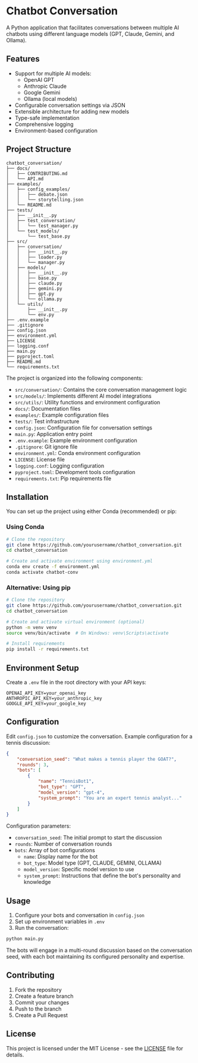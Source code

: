 # Chatbot Conversation

A Python application that facilitates conversations between multiple AI chatbots using different language models (GPT, Claude, Gemini, and Ollama).

## Features

- Support for multiple AI models:
  - OpenAI GPT
  - Anthropic Claude
  - Google Gemini
  - Ollama (local models)
- Configurable conversation settings via JSON
- Extensible architecture for adding new models
- Type-safe implementation
- Comprehensive logging
- Environment-based configuration

## Project Structure

```
chatbot_conversation/
├── docs/
│   ├── CONTRIBUTING.md
│   └── API.md
├── examples/
│   ├── config_examples/
│   │   ├── debate.json
│   │   └── storytelling.json
│   └── README.md
├── tests/
│   ├── __init__.py
│   ├── test_conversation/
│   │   └── test_manager.py
│   └── test_models/
│       └── test_base.py
├── src/
│   ├── conversation/
│   │   ├── __init__.py
│   │   ├── loader.py
│   │   └── manager.py
│   ├── models/
│   │   ├── __init__.py
│   │   ├── base.py
│   │   ├── claude.py
│   │   ├── gemini.py
│   │   ├── gpt.py
│   │   └── ollama.py
│   └── utils/
│       ├── __init__.py
│       └── env.py
├── .env.example
├── .gitignore
├── config.json
├── environment.yml
├── LICENSE
├── logging.conf
├── main.py
├── pyproject.toml
├── README.md
└── requirements.txt
```

The project is organized into the following components:

- `src/conversation/`: Contains the core conversation management logic
- `src/models/`: Implements different AI model integrations
- `src/utils/`: Utility functions and environment configuration
- `docs/`: Documentation files
- `examples/`: Example configuration files
- `tests/`: Test infrastructure
- `config.json`: Configuration file for conversation settings
- `main.py`: Application entry point
- `.env.example`: Example environment configuration
- `.gitignore`: Git ignore file
- `environment.yml`: Conda environment configuration
- `LICENSE`: License file
- `logging.conf`: Logging configuration
- `pyproject.toml`: Development tools configuration
- `requirements.txt`: Pip requirements file

## Installation

You can set up the project using either Conda (recommended) or pip:

### Using Conda
```bash
# Clone the repository
git clone https://github.com/yourusername/chatbot_conversation.git
cd chatbot_conversation

# Create and activate environment using environment.yml
conda env create -f environment.yml
conda activate chatbot-conv
```

### Alternative: Using pip
```bash
# Clone the repository
git clone https://github.com/yourusername/chatbot_conversation.git
cd chatbot_conversation

# Create and activate virtual environment (optional)
python -m venv venv
source venv/bin/activate  # On Windows: venv\Scripts\activate

# Install requirements
pip install -r requirements.txt
```

## Environment Setup

Create a `.env` file in the root directory with your API keys:

```
OPENAI_API_KEY=your_openai_key
ANTHROPIC_API_KEY=your_anthropic_key
GOOGLE_API_KEY=your_google_key
```

## Configuration

Edit `config.json` to customize the conversation. Example configuration for a tennis discussion:

```json
{
    "conversation_seed": "What makes a tennis player the GOAT?",
    "rounds": 3,
    "bots": [
        {
            "name": "TennisBot1",
            "bot_type": "GPT",
            "model_version": "gpt-4",
            "system_prompt": "You are an expert tennis analyst..."
        }
    ]
}
```

Configuration parameters:
- `conversation_seed`: The initial prompt to start the discussion
- `rounds`: Number of conversation rounds
- `bots`: Array of bot configurations
  - `name`: Display name for the bot
  - `bot_type`: Model type (GPT, CLAUDE, GEMINI, OLLAMA)
  - `model_version`: Specific model version to use
  - `system_prompt`: Instructions that define the bot's personality and knowledge

## Usage

1. Configure your bots and conversation in `config.json`
2. Set up environment variables in `.env`
3. Run the conversation:

```bash
python main.py
```

The bots will engage in a multi-round discussion based on the conversation seed, with each bot maintaining its configured personality and expertise.

## Contributing

1. Fork the repository
2. Create a feature branch
3. Commit your changes
4. Push to the branch
5. Create a Pull Request

## License

This project is licensed under the MIT License - see the [LICENSE](LICENSE) file for details.
